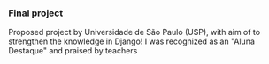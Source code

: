 ### Final project 

Proposed project by Universidade de São Paulo (USP), with aim of to strengthen the knowledge in Django!
I was recognized as an "Aluna Destaque" and praised by teachers

